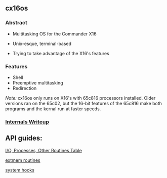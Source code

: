 
## cx16os

### Abstract

- Multitasking OS for the Commander X16

 - Unix-esque, terminal-based
 - Trying to take advantage of the X16's features

### Features

- Shell
- Preemptive multitasking
- Redirection

*Note:* cx16os only runs on X16's with 65c816 processors installed. Older versions ran on the 65c02, but the 16-bit features of the 65c816 make both programs and the kernal run at faster speeds. 

### [Internals Writeup](internals.md)

## API guides:

[I/O, Processes, Other Routines Table](routines.md)

[extmem routines](extmem.md)

[system hooks](system_hooks.md)

